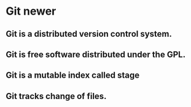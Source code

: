 # Git newer

## Git is a distributed version control system.

## Git is free software distributed under the GPL.

## Git is a mutable index called stage

## Git tracks change of files.
